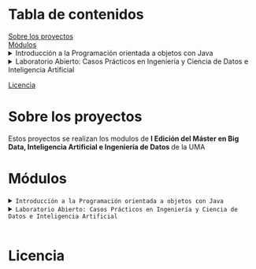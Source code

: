 <h1>Tabla de contenidos</h1>
   <a href="#sobre-los-proyectos">Sobre los proyectos</a> </br>
   <a href="#modulos">Módulos</a> 
  <details>
  <summary> Introducción a la Programación orientada a objetos con Java </summary>
  <ul>
    <li> <a href="#diapositivas"> Diapositivas </a> </li>
    <li> <a href="#ejercicios"> Relación de ejercicios </a> </li>
    <li> 
    <a href="resueltos">Ejercicios resueltos  </a>
      <ul>
        <li><a href="#proyecto1punto">Proyecto 1 Punto </a> [class]</li>
        <li><a href="#proyectoestadistica">Proyecto Estadística </a> [lab]</li>
        <li><a href="#proyectojarras">Proyecto Jarras </a> [mandatory]</li>
        <li><a href="#proyectonpiv1">Proyecto NPI V1 </a> [lab]</li>
        <li><a href="#proyectonpiv2">Proyecto NPI V2 </a> [lab]</li>
        <li><a href="#proyectourna">Proyecto Urna </a> [mandatory]</li>
        <li><a href="#proyectoLibreriaV0">Proyecto Librería V0 </a> [class]</li>
        <li><a href="#proyectoLibreriaV1">Proyecto Librería V1 </a> [class]</li>
        <li><a href="#proyectoLibreriaV2">Proyecto Librería V2 </a> [class]</li>
        <li><a href="#proyectoLibreriaV3">Proyecto Librería V3 </a> [class]</li>
        <li><a href="#proyectoLibreriaV4">Proyecto Librería V4 </a> [class]</li>
        <li><a href="#proyectoCoche">Proyecto Coche </a> [mandatory]</li>
        <li><a href="#proyectoGenetico">Proyecto Genético </a> [advanced]</li>
        <li><a href="#interfaces-ejemplos">Interfaces Ejemplos Clase </a> [class]</li>
        <li><a href="#proyectoMastermind">Proyecto Mastermind </a> [class] </li>
        <li><a href="#proyectoMastermindO">Proyecto Mastermind Optional </a> [lab] </li>
        <li><a href="#proyectoWordle">ProyectoWordle </a> [lab] </li>
        <li><a href="#proyectoAlturasV1">Proyecto Alturas V1 </a> [mandatory] </li>
        <li><a href="#proyectoAlturasV2">Proyecto Alturas V2 </a> [mandatory] </li>
         <li><a href="#proyectoAlturasV3">Proyecto Alturas V3 </a> [class] </li>
        <li><a href="#proyectoBusesV1"> Proyecto Buses V1 </a> [class] </li>
        <li><a href="#proyectoTest">Proyecto Test </a> [lab] </li>
        <li><a href="#proyectoIndicePalabrasV1">proyecto Indice Palabras V1 </a> [mandatory] </li>
        <li><a href="#proyectoAmigoInvisible">Proyecto amigo invisible </a> [advanced]</li>
        <li><a href="#temas">Temas</a> [class] </li>
      </ul>
        <p><strong>Definiciones:</strong></p>
        <p><strong>[class]:</strong> Proyectos realizados en clase</p>
        <p><strong>[mandatory]:</strong> Proyectos obligatorios para aprobar la asignatura</p>
        <p><strong>[advanced]:</strong> Proyectos más avanzados o complicados</p>
        <p><strong>[lab]:</strong> Proyectos trabajados en laboratorio</p>
        <p><strong>[challenge]:</strong> Los proyectos mas complicados, para nota extra.
    </li>
  
  </ul>
  
</details>
<details>
  <summary> Laboratorio Abierto: Casos Prácticos en Ingeniería y Ciencia de Datos e Inteligencia Artificial </summary>
 <ul>
    <li><a href="#proyectoholamundo">Proyecto Hola Mundo</a> </li>
    <li><a href="#proyectoFibonacci">Proyecto Fibonacci</a> </li>
  </ul>
  
</details>

  <a href="#licencias">Licencia</a> 

 



<h1 id="sobre-los-proyectos">Sobre los proyectos</h1>
<p>Estos proyectos se realizan los modulos  de <strong> I Edición del Máster en Big Data, Inteligencia Artificial e Ingeniería de Datos </strong> de la UMA </p>
<!--[![Uma master][imagen_master]](https://www.bigdata.uma.es)-->
<h1>Módulos </h1>
<details>
<summary><code>Introducción a la Programación orientada a objetos con Java</code></summary>
<h2 id="diapositivas">Diapositivas</h2>
<p>Se pueden consultar aquí PDFs de todas las diapoisitvas y están descargado los ejemplos de los temas.</p>

<h2 id="ejercicios">Relación de ejercicios</h2>
<p>Se pueden ver los PDFs con los ejercicios.</p>

<h2 id="resueltos">Ejercicios resueltos.</h2>

<p>Resuelve los ejercicios que se encuentran en la relación de ejercicios. En este caso no tienen dependencias externas por lo que valdria con compiarlos y ejecutarlos con los siguientes comandos:</p>
<p> 
  <code>javac Ejemplo.java</code>
</p>
<p> 
<code> java Ejemplo</code>
</p>
Los proyectos son: </p>

<ul>
<li>
  <h3 id="proyecto1punto">Proyecto1Punto</h3>
  <p>Algunos ejemplos que hicimos en clase. Posee una clase Punto básica y su implementación.</p>
</li>
<li>
  <h3 id="proyectoestadistica">ProyectoEstadistica</h3>
  <p>Ejercicio de labaratorio en el que se usa clase para ayudar a calcular varianza y media.</p>
</li>

<li>
  <h3 id="proyectojarras">ProyectoJarras</h3>
  <p>Clásico problema de programación orientada a objetos. En el que hay una jarra que tiene una cantidad y contenido y métodos como llenarse, vaciarse o llenar otra jarra </p>
  <p>Ademas está la clase Mesa que en el que usando un Enum de posición para poseer varias jarras.</p>
</li>
<li>
  <h3 id="proyectonpiv1">ProyectoNPIV1</h3>
  <p>Consiste en una calculadora que permite sumar, restar, multiplicar y dividir utilizando la notación polaca inversa. </p>
</li>

<li>
  <h3 id="proyectonpiv2">ProyectoNPIV2</h3>
  <p>Se utilizan operadores y programación funcional para simplificar la clase, se añade la raiz como operación </p>
</li>

<li>
  <h3 id="proyectourna">ProyectoUrna</h3>
  <p>Típico problema en el que se tiene una urna y se pueden añadir bolas y obtener de forma aleatoria una de las bolas</p>
</li>
<li>
  <h3 id="proyectoLibreriaV0">ProtectoLibreriaV0</h3>
  <p>Proyecto en el que existen dos clases, una librería que contiene libros. Cada libro posee autor, titulo y precio. La gestión de los libros en la librería se realiza con un <code>array</code></p>
</li>
<li>
  <h3 id="proyectoLibreriaV1">ProyectoLibreriaV1</h3>
  <p>Proyecto en el que existen dos clases, una librería que contiene libros. Cada libro posee autor, titulo y precio. La gestión de los libros en la librería se realiza con una <code>list</code></p>
</li>
<li>
  <h3 id="proyectoLibreriaV2">ProyectoLibreriaV2</h3>
  <p> El comportamiento se expande para que puedan existir libros en ofertas para que puedan tener descuentos. Se práctica la herencia. </p>
</li>
<li>
  <h3 id="proyectoLibreriaV3">ProyectoLibreriaV3</h3>
  <p> La oferta ahora es flexible y existe una clase libreria oferta que extiende libreria que acepta clases que implementan la interfaz de oferta flexible</p>
</li>
  <h3 id="proyectoLibreriaV4">ProyectoLibreriaV4</h3>
  <p> Se añade la implementación de equals y hashcode y encuentra mucho mas facil los libros en la libreria </p>
</li>
<li>
  <h3 id ="proyectoCoche">ProyectoCoche </h3>
  <p> Proyecto para practicar herencia en el que hay dos clases Coche y CocheImportado. Un CocheImportado redefine el método de calcular su precio total al que se le añade una homologación</p>
 </li>
<li>     
  <h3 id="interfaces-ejemplos">InterfacesEjemplosClase </h3>
  <p>Ejemplo de proyectos dado en clase que explica interfaces con una clase de persona y amigos. Se dan varias formas de resolverlo para mostrar la utilidad de las interfaces </p>
</li>
<li>
  <h3 id="proyectoGenetico">ProyectoGenetico </h3>
  <p> Práctica para utilizar y dominar el uso de interfaces, clases abstractas y herencias. Consiste en un algoritmo de recombinación que dado un número de pasos y un "fitness" para cada individuo busca maximizar el "fitness" para cada  individuo por cada generación. </p>
</li>
<li>
  <h3 id="proyectoMastermind">ProyectoMastermind </h3>
  <p>Consiste en un juego de adivinar una cadena de 4 números usando expresiones regulares y prácticando la creación y uso de excepciones</p>
</li>
<li>
  <h3 id="proyectoMastermindO">ProyectoMastermindO </h3>
  <p>Es una variante del <a href="#proyectoMastermind">ProyectoMastermind </a> pero usando el Wrapper Optional en vez de excepciones</p>
</li>
<li>
  <h3 id="proyectoWordle">ProyectoWordle </h3>
  <p>Se crea el juego wordle. Se práctica lectura y escitura de ficheros e interfaces selladas</p>
</li>
<li>
  <h3 id="proyectoAlturasV1"> ProyectoAlturasV1 </h3>
  <p>Se práctica las interfaces,  lectura de ficheros, manejo de expeciones</p>
</li>
<li>
  <h3 id="proyectoAlturasV2"> ProyectoAlturasV2 </h3>
  <p>Amplia la práctica de alturas V1 para añadir la práctica de conjuntos ordenados</p>
</li>
<li>
  <h3 id="proyectoAlturasV3"> ProyectoAlturasV3 </h3>
  <p>...</p>
</li>
<li>
  <h3 id="proyectoBusesV1"> ProyectoBusesV1 </h3>
  <p>Se práctica las interfaces,  lectura y escritura de ficheros, manejo de expeciones</p>
</li>
<li>
  <h3 id="proyectoTest"> ProyectoTest </h3>
  <p> Práctica para prácticar el uso de Scanner y sus métodos </p>
</li>
<li>
  <h3 id="proyectoIndicePalabrasV1"><h3> ProyectoIndicePalabrasV1 </h3>
  <p>Práctica de <code>Map </code> y <code> Set</code> en el que se ordenan y cuentan  las palabras de un trabalenguas.</p>
  </li>
<li>
  <h3 id="proyectoAmigoInvisible"><h3> ProyectoAmigoInvisible </h3>
  <p>En progreso...</p>
</li>


</ul>

</details>
<details>
<summary><code>Laboratorio Abierto: Casos Prácticos en Ingeniería y Ciencia de Datos e Inteligencia Artificial</code></summary>
<h2>Instalación y Uso</h2>
 <p>1. <code>pip install -r requirements-dev.txt</code> para continuar o modificar los proyectos. Para ejectuarlos simplemente usar  <code>pip install -r requirements.txt</code> </p>
 <p>2. Ejecutar los ficheros <code>python nombre_archivo.py</code>. En caso de haber un main, ejecutarlo. </p>
<h2> Proyectos </h2>
<h3 id="proyectoholamundo"> ProyectoHolaMundo </h3>
<p>Primer proyecto de python donde se introduce python haciendo un merge con dicionarios. </p>
<h3 id="proyectoFibonacci">ProyectoFibonacci </h3>
<p>Proyecto de python en el que se hace de distintas formas el problema de obtener la cifra n de la sucesión de Fibonacci. </p>

</details>



</br>
<h1>Licencia</h1>
<p> </p>


[imagen_master]:https://www.bigdata.uma.es/wp-content/uploads/2022/05/Logo-2022-ok-web-290.png


